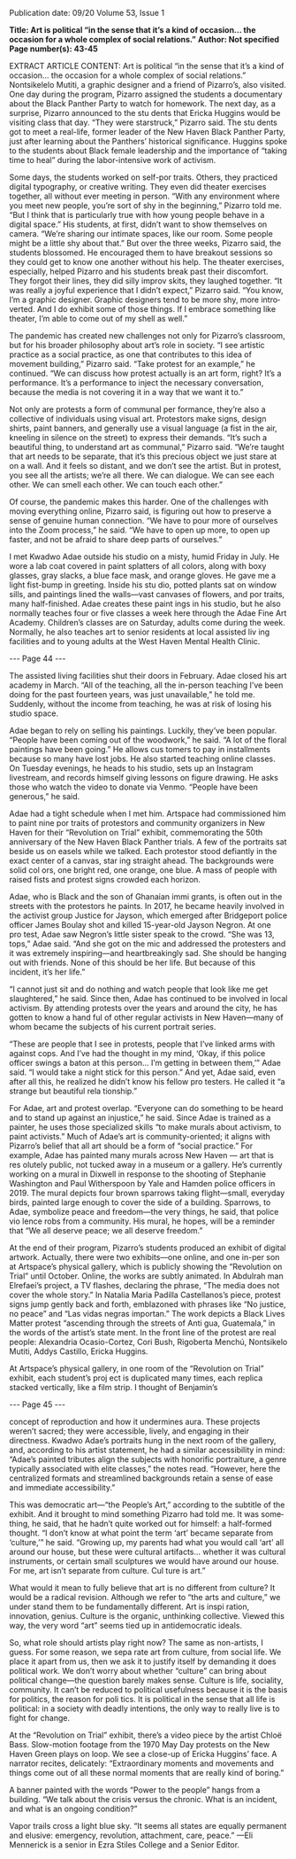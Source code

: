 Publication date: 09/20
Volume 53, Issue 1

**Title: Art is political “in the sense that it’s a kind of occasion… the occasion for a whole complex of social relations.”**
**Author: Not specified**
**Page number(s): 43-45**

EXTRACT ARTICLE CONTENT:
Art is political “in the sense 
that it’s a kind of occasion… 
the occasion for a whole 
complex of social relations.”
Nontsikelelo Mutiti, a graphic designer and a friend 
of Pizarro’s, also visited. One day during the program, 
Pizarro assigned the students a documentary about 
the Black Panther Party to watch for homework. The 
next day, as a surprise, Pizarro announced to the stu­
dents that Ericka Huggins would be visiting class that 
day. “They were starstruck,” Pizarro said. The stu­
dents got to meet a real-life, former leader of the New 
Haven Black Panther Party, just after learning about 
the Panthers’ historical significance. Huggins spoke 
to the students about Black female leadership and 
the importance of “taking time to heal” during the 
labor-intensive work of activism.


Some days, the students worked on self-por­
traits. Others, they practiced digital typography, or 
creative writing. They even did theater exercises 
together, all without ever meeting in person. 
“With any environment where you meet new 
people, you’re sort of shy in the beginning,” Pizarro 
told me. “But I think that is particularly true with 
how young people behave in a digital space.” His 
students, at first, didn’t want to show themselves on 
camera. “We’re sharing our intimate spaces, like 
our room. Some people might be a little shy about 
that.” But over the three weeks, Pizarro said, the 
students blossomed. He encouraged them to have 
breakout sessions so they could get to know one 
another without his help. The theater exercises, 
especially, helped Pizarro and his students break 
past their discomfort. They forgot their lines, they 
did silly improv skits, they laughed together. “It 
was really a joyful experience that I didn’t expect,” 
Pizarro said. “You know, I’m a graphic designer. 
Graphic designers tend to be more shy, more intro­
verted. And I do exhibit some of those things. If I 
embrace something like theater, I’m able to come 
out of my shell as well.”


The pandemic has created new challenges not 
only for Pizarro’s classroom, but for his broader 
philosophy about art’s role in society. “I see artistic 
practice as a social practice, as one that contributes 
to this idea of movement building,” Pizarro said. 
“Take protest for an example,” he continued. “We 
can discuss how protest actually is an art form, right? 
It’s a performance. It’s a performance to inject the 
necessary conversation, because the media is not 
covering it in a way that we want it to.”


Not only are protests a form of communal per­
formance, they’re also a collective of individuals 
using visual art. Protestors make signs, design shirts, 
paint banners, and generally use a visual language 
(a fist in the air, kneeling in silence on the street) to 
express their demands. “It’s such a beautiful thing, 
to understand art as communal,” Pizarro said. 
“We’re taught that art needs to be separate, that it’s 
this precious object we just stare at on a wall. And 
it feels so distant, and we don’t see the artist. But in 
protest, you see all the artists; we’re all there. We 
can dialogue. We can see each other. We can smell 
each other. We can touch each other.”


Of course, the pandemic makes this harder. One 
of the challenges with moving everything online, 
Pizarro said, is figuring out how to preserve a sense 
of genuine human connection. “We have to pour 
more of ourselves into the Zoom process,” he said. 
“We have to open up more, to open up faster, and 
not be afraid to share deep parts of ourselves.”


I met Kwadwo Adae outside his studio on a misty, 
humid Friday in July. He wore a lab coat covered in 
paint splatters of all colors, along with boxy glasses, 
gray slacks, a blue face mask, and orange gloves. He 
gave me a light fist-bump in greeting. Inside his stu­
dio, potted plants sat on window sills, and paintings 
lined the walls—vast canvases of flowers, and por­
traits, many half-finished. Adae creates these paint­
ings in his studio, but he also normally teaches four 
or five classes a week here through the Adae Fine 
Art Academy. Children’s classes are on Saturday, 
adults come during the week. Normally, he also 
teaches art to senior residents at local assisted liv­
ing facilities and to young adults at the West Haven 
Mental Health Clinic. 


--- Page 44 ---

The assisted living facilities shut their doors in 
February. Adae closed his art academy in March. 
“All of the teaching, all the in-person teaching I’ve 
been doing for the past fourteen years, was just 
unavailable,” he told me. Suddenly, without the 
income from teaching, he was at risk of losing his 
studio space.


Adae began to rely on selling his paintings. 
Luckily, they’ve been popular. “People have been 
coming out of the woodwork,” he said. “A lot of the 
floral paintings have been going.” He allows cus­
tomers to pay in installments because so many have 
lost jobs. He also started teaching online classes. 
On Tuesday evenings, he heads to his studio, sets 
up an Instagram livestream, and records himself 
giving lessons on figure drawing. He asks those who 
watch the video to donate via Venmo. “People have 
been generous,” he said.


Adae had a tight schedule when I met him. 
Artspace had commissioned him to paint nine por­
traits of protestors and community organizers in 
New Haven for their “Revolution on Trial” exhibit, 
commemorating the 50th anniversary of the New 
Haven Black Panther trials. A few of the portraits sat 
beside us on easels while we talked. Each protestor 
stood defiantly in the exact center of a canvas, star­
ing straight ahead. The backgrounds were solid col­
ors, one bright red, one orange, one blue. A mass 
of people with raised fists and protest signs crowded 
each horizon.


Adae, who is Black and the son of Ghanaian immi­
grants, is often out in the streets with the protestors 
he paints. In 2017, he became heavily involved in 
the activist group Justice for Jayson, which emerged 
after Bridgeport police officer James Boulay shot 
and killed 15-year-old Jayson Negron. At one pro­
test, Adae saw Negron’s little sister speak to the 
crowd. “She was 13, tops,” Adae said. “And she got 
on the mic and addressed the protesters and it was 
extremely inspiring—and heartbreakingly sad. She 
should be hanging out with friends. None of this 
should be her life. But because of this incident, it’s 
her life.”


“I cannot just sit and do nothing and watch 
people that look like me get slaughtered,” he said. 
Since then, Adae has continued to be involved in 
local activism. By attending protests over the years 
and around the city, he has gotten to know a hand­
ful of other regular activists in New Haven—many 
of whom became the subjects of his current portrait 
series. 


“These are people that I see in protests, people 
that I’ve linked arms with against cops. And I’ve 
had the thought in my mind, ‘Okay, if this police 
officer swings a baton at this person… I’m getting 
in between them,’” Adae said. “I would take a night­
stick for this person.” And yet, Adae said, even after 
all this, he realized he didn’t know his fellow pro­
testers. He called it “a strange but beautiful rela­
tionship.”


For Adae, art and protest overlap. “Everyone can 
do something to be heard and to stand up against 
an injustice,” he said. Since Adae is trained as a 
painter, he uses those specialized skills “to make 
murals about activism, to paint activists.” Much 
of Adae’s art is community-oriented; it aligns with 
Pizarro’s belief that all art should be a form of 
“social practice.” For example, Adae has painted 
many murals across New Haven — art that is res­
olutely public, not tucked away in a museum or 
a gallery. He’s currently working on a mural in 
Dixwell in response to the shooting of Stephanie 
Washington and Paul Witherspoon by Yale and 
Hamden police officers in 2019. The mural depicts 
four brown sparrows taking flight—small, everyday 
birds, painted large enough to cover the side of a 
building. Sparrows, to Adae, symbolize peace and 
freedom—the very things, he said, that police vio­
lence robs from a community. His mural, he hopes, 
will be a reminder that “We all deserve peace; we 
all deserve freedom.” 


At the end of their program, Pizarro’s students 
produced an exhibit of digital artwork. Actually, 
there were two exhibits—one online, and one in-per­
son at Artspace’s physical gallery, which is publicly 
showing the “Revolution on Trial” until October. 
Online, the works are subtly animated. In Abdulrah­
man Elrefaei’s project, a TV flashes, declaring the 
phrase, “The media does not cover the whole story.” 
In Natalia Maria Padilla Castellanos’s piece, protest 
signs jump gently back and forth, emblazoned with 
phrases like “No justice, no peace” and “Las vidas 
negras importan.” The work depicts a Black Lives 
Matter protest “ascending through the streets of Anti­
gua, Guatemala,” in the words of the artist’s state­
ment. In the front line of the protest are real people: 
Alexandria Ocasio-Cortez, Cori Bush, Rigoberta 
Menchú, Nontsikelo Mutiti, Addys Castillo, Ericka 
Huggins. 


At Artspace’s physical gallery, in one room of the 
“Revolution on Trial” exhibit, each student’s proj­
ect is duplicated many times, each replica stacked 
vertically, like a film strip. I thought of Benjamin’s 


--- Page 45 ---

concept of reproduction and how it undermines aura. 
These projects weren’t sacred; they were accessible, 
lively, and engaging in their directness. 
Kwadwo Adae’s portraits hung in the next room of 
the gallery, and, according to his artist statement, he 
had a similar accessibility in mind: “Adae’s painted 
tributes align the subjects with honorific portraiture, 
a genre typically associated with elite classes,” the 
notes read. “However, here the centralized formats 
and streamlined backgrounds retain a sense of ease 
and immediate accessibility.”


This was democratic art—“the People’s Art,” 
according to the subtitle of the exhibit. And it brought 
to mind something Pizarro had told me. It was some­
thing, he said, that he hadn’t quite worked out for 
himself: a half-formed thought. “I don’t know at what 
point the term ‘art’ became separate from ‘culture,’” 
he said. “Growing up, my parents had what you would 
call ‘art’ all around our house, but these were cultural 
artifacts… whether it was cultural instruments, or 
certain small sculptures we would have around our 
house. For me, art isn’t separate from culture. Cul­
ture is art.”


What would it mean to fully believe that art is no 
different from culture? It would be a radical revision. 
Although we refer to “the arts and culture,” we under­
stand them to be fundamentally different. Art is inspi­
ration, innovation, genius. Culture is the organic, 
unthinking collective. Viewed this way, the very word 
“art” seems tied up in antidemocratic ideals. 


So, what role should artists play right now? The 
same as non-artists, I guess. For some reason, we sepa­
rate art from culture, from social life. We place it apart 
from us, then we ask it to justify itself by demanding 
it does political work. We don’t worry about whether 
“culture” can bring about political change—the 
question barely makes sense. Culture is life, sociality, 
community. It can’t be reduced to political usefulness 
because it is the basis for politics, the reason for poli­
tics. It is political in the sense that all life is political: 
in a society with deadly intentions, the only way to 
really live is to fight for change. 


At the “Revolution on Trial” exhibit, there’s a video 
piece by the artist Chloë Bass. Slow-motion footage 
from the 1970 May Day protests on the New Haven 
Green plays on loop. We see a close-up of Ericka 
Huggins’ face. A narrator recites, delicately: 
“Extraordinary moments and movements and 
things come out of all these normal moments that are 
really kind of boring.”


A banner painted with the words “Power to the 
people” hangs from a building.
“We talk about the crisis versus the chronic. What 
is an incident, and what is an ongoing condition?”


Vapor trails cross a light blue sky.
“It seems all states are equally permanent and 
elusive: emergency, revolution, attachment, care, 
peace.”
—Eli Mennerick is a senior in
Ezra Stiles College and a Senior Editor.